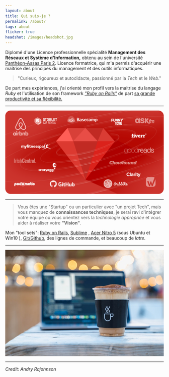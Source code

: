 ```yaml
---
layout: about
title: Qui suis-je ?
permalink: /about/
tags: about
flicker: true
headshot: /images/headshot.jpg
---
```


Diplomé d'une Licence professionnelle spécialité **Management des Réseaux et Système d'Information,** obtenu au sein de l'université [Panthéon-Assas Paris 2](https://www.u-paris2.fr). 
Licence formatrice, qui m'a permis d'acquérir une maîtrise des principes du management et des outils informatiques.


>"Curieux, rigoureux et autodidacte, passionné par la *Tech* et le *Web*."


 De part mes expériences, j'ai orienté mon profil vers la maitrise du langage *Ruby* et l'utilisation de son framework [*"Ruby on Rails"*](https://rubyonrails.org/) de part [sa grande productivité et sa fléxibilité.](https://rajohnson-andry.tk/developper/skills/2019/05/03/ruby-on-rails/)


---
![rails](/images/rails.png)

---






>Vous êtes une "Startup" ou un particulier avec "un projet Tech", mais vous manquez de **connaissances techniques**, je serai ravi d'intégrer votre équipe ou vous orientez vers la *technologie appropriée* et vous aider à réaliser votre **"Vision"**.

Mon "tool sets": [Ruby on Rails](https://rubyonrails.org/), [Sublime](https://www.sublimetext.com/3) , [Acer Nitro 5](https://fr-store.acer.com/nitro-5-ordinateur-portable-an515-51-noir?gclid=Cj0KCQjwh6XmBRDRARIsAKNInDGPRr4FTvpxXL1_g60gNICZaKxeRXDWG9x0E-vDAcnTdeFbEJQwT_AaArCsEALw_wcB&gclsrc=aw.ds) (sous Ubuntu et Win10 ), [Git/Github](https://github.com/andryjohn), des lignes de commande, et beaucoup de *latte*.

---

![tool](/images/tools.jpeg)

---


<footer>
	<cite title="author">Credit: Andry Rajohnson</cite>
</footer>


<style>
.post-header,{
  text-align: center; /* Want the About Page header to be in the middle */
  
}
</style>
